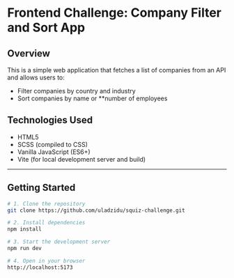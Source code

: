 # Frontend Challenge: Company Filter and Sort App

## Overview

This is a simple web application that fetches a list of companies from an API and allows users to:

- Filter companies by country and industry
- Sort companies by name or **number of employees

## Technologies Used

- HTML5
- SCSS (compiled to CSS)
- Vanilla JavaScript (ES6+)
- Vite (for local development server and build)

---

## Getting Started

```bash
# 1. Clone the repository
git clone https://github.com/uladzidu/squiz-challenge.git

# 2. Install dependencies
npm install

# 3. Start the development server
npm run dev

# 4. Open in your browser
http://localhost:5173

